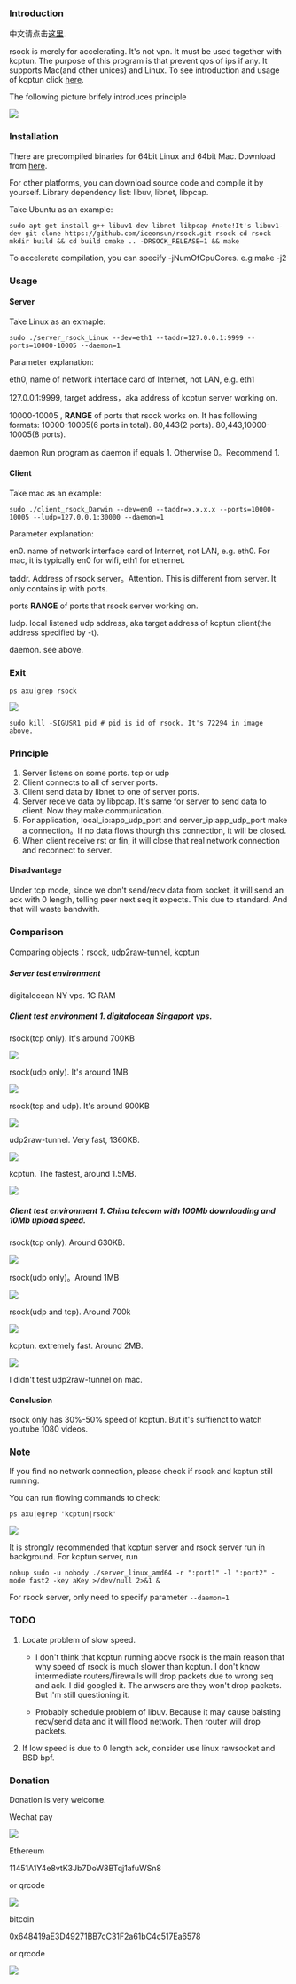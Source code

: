 
### Introduction

中文请点击[这里](doc/README.zh-cn.md).

rsock is merely for accelerating. It's not vpn. It must be used together with kcptun. The purpose of this program is that prevent qos of ips if any. It supports Mac(and other unices) and Linux. To see introduction and usage of kcptun click [here](https://github.com/xtaci/kcptun).

The following picture brifely introduces principle

![](doc/img/principle.png)

### Installation

There are precompiled binaries for 64bit Linux and 64bit Mac. Download from [here](https://github.com/iceonsun/rsock/releases).

For other platforms, you can download source code and compile it by yourself. Library dependency list: libuv, libnet, libpcap.

Take Ubuntu as an example:

`sudo apt-get install g++ libuv1-dev libnet libpcap #note!It's libuv1-dev
git clone https://github.com/iceonsun/rsock.git rsock
cd rsock
mkdir build && cd build
cmake .. -DRSOCK_RELEASE=1 && make`

To accelerate compilation, you can specify -jNumOfCpuCores. e.g make -j2


### Usage

#### Server

Take Linux as an exmaple:

`sudo ./server_rsock_Linux --dev=eth1 --taddr=127.0.0.1:9999 --ports=10000-10005 --daemon=1`

Parameter explanation:

eth0, name of network interface card of Internet, not LAN, e.g. eth1

127.0.0.1:9999, target address，aka address of kcptun server working on.

10000-10005 , **RANGE** of ports that rsock works on. It has following formats: 10000-10005(6 ports in total). 80,443(2 ports). 80,443,10000-10005(8 ports).

daemon Run program as daemon if equals 1. Otherwise 0。Recommend 1.

#### Client

Take mac as an example:

`sudo ./client_rsock_Darwin --dev=en0 --taddr=x.x.x.x --ports=10000-10005 --ludp=127.0.0.1:30000 --daemon=1`

Parameter explanation:

en0. name of network interface card of Internet, not LAN, e.g. eth0. For mac, it is typically en0 for wifi, eth1 for ethernet.

taddr. Address of rsock server。Attention. This is different from server. It only contains ip with ports.

ports **RANGE** of ports that rsock server working on.

ludp. local listened udp address, aka target address of kcptun client(the address specified by -t).

daemon. see above.

### Exit

`ps axu|grep rsock`

![](doc/img/pid.png)

`sudo kill -SIGUSR1 pid # pid is id of rsock. It's 72294 in image above.`

### Principle

1. Server listens on some ports. tcp or udp
2. Client connects to all of server ports.
3. Client send data by libnet to one of server ports. 
4. Server receive data by libpcap. It's same for server to send data to client. Now they make communication.
5. For application, local_ip:app_udp_port and server_ip:app_udp_port make a connection。If no data flows thourgh this connection, it will be closed.
6. When client receive rst or fin, it will close that real network connection and reconnect to server.

#### Disadvantage

Under tcp mode, since we don't send/recv data from socket, it will send an ack with 0 length, telling peer next seq it expects. This due to standard. And that will waste bandwith.

### Comparison

Comparing objects：rsock, [udp2raw-tunnel](https://github.com/wangyu-/udp2raw-tunnel), [kcptun](https://github.com/xtaci/kcptun)

##### Server test environment

digitalocean NY vps. 1G RAM


##### Client test environment 1. digitalocean Singaport vps.

rsock(tcp only). It's around 700KB

![](doc/img/rsock_do_sg.png)

rsock(udp only). It's around 1MB

![](doc/img/rsock_do_sg_udp.png)

rsock(tcp and udp). It's around 900KB

![](doc/img/rsock_do_sg_udp_tcp.png)

udp2raw-tunnel. Very fast, 1360KB.

![](doc/img/udp2raw_do_sg.png)

kcptun. The fastest, around 1.5MB.

![](doc/img/kcptun_do_sg.png)


##### Client test environment 1. China telecom with 100Mb downloading and 10Mb upload speed.

rsock(tcp only). Around 630KB.

![](doc/img/rsock_telecom.png)

rsock(udp only)。Around 1MB

![](img/rsock_udp_telcom.png)

rsock(udp and tcp). Around 700k

![](img/rsock_udp_tcp_telcom.png)

kcptun. extremely fast. Around 2MB.

![](doc/img/kcptun_telecom.png)


I didn't test udp2raw-tunnel on mac.

#### Conclusion

rsock only has 30%-50% speed of kcptun. But it's suffienct to watch youtube 1080 videos. 

### Note

If you find no network connection, please check if rsock and kcptun still running.

You can run flowing commands to check:

`ps axu|egrep 'kcptun|rsock'`

![](doc/img/running.png)

It is strongly recommended that kcptun server and rsock server run in background. For kcptun server, run

`nohup sudo -u nobody ./server_linux_amd64 -r ":port1" -l ":port2" -mode fast2 -key aKey >/dev/null 2>&1 &`

For rsock server, only need to specify parameter `--daemon=1`

### TODO

1. Locate problem of slow speed. 
   - I don't think that kcptun running above rsock is the main reason that why speed of rsock is much slower than kcptun. I don't know intermediate routers/firewalls will drop packets due to wrong seq and ack. I did googled it. The anwsers are they won't drop packets. But I'm still questioning it.
   
   - Probably schedule problem of libuv. Because it may cause balsting recv/send data and it will flood network. Then router will drop packets.
   
2. If low speed is due to 0 length ack, consider use linux rawsocket and BSD bpf.


### Donation

Donation is very welcome.

Wechat pay

![](doc/img/wxdonation.jpg)

Ethereum

11451A1Y4e8vtK3Jb7DoW8BTqj1afuWSn8

or qrcode

![](doc/img/btdonation.jpeg)

bitcoin

0x648419aE3D49271BB7cC31F2a61bC4c517Ea6578

or qrcode

![](doc/img/ethdonation.jpeg)




